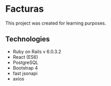 # Facturas

This project was created for learning purposes.

## Technologies

- Ruby on Rails v 6.0.3.2
- React (ES6)
- PostgreSQL
- Bootstrap 4
- fast jsonapi
- axios
